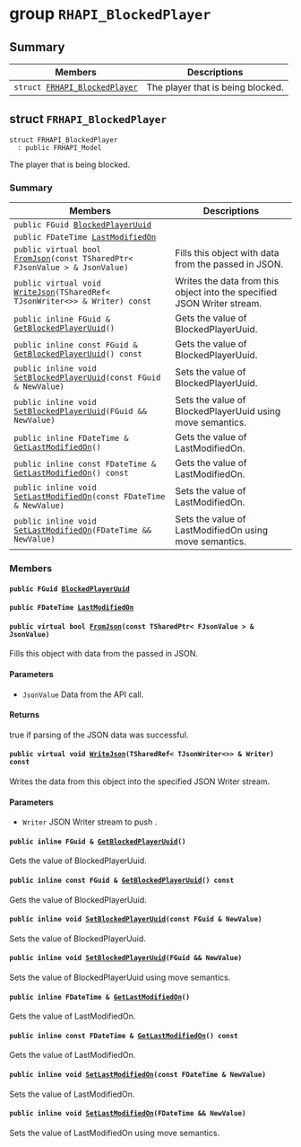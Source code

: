 # group `RHAPI_BlockedPlayer` <a id="group__RHAPI__BlockedPlayer"></a>

## Summary

 Members                        | Descriptions                                
--------------------------------|---------------------------------------------
`struct `[`FRHAPI_BlockedPlayer`](#structFRHAPI__BlockedPlayer) | The player that is being blocked.

## struct `FRHAPI_BlockedPlayer` <a id="structFRHAPI__BlockedPlayer"></a>

```
struct FRHAPI_BlockedPlayer
  : public FRHAPI_Model
```

The player that is being blocked.

### Summary

 Members                        | Descriptions                                
--------------------------------|---------------------------------------------
`public FGuid `[`BlockedPlayerUuid`](#structFRHAPI__BlockedPlayer_1a25926c09c253b77621025b03a36ddaa3) | 
`public FDateTime `[`LastModifiedOn`](#structFRHAPI__BlockedPlayer_1aae4cca6fd2693a52cd56e666dd06e6f0) | 
`public virtual bool `[`FromJson`](#structFRHAPI__BlockedPlayer_1ae9476290a0e78b218e37aa5d70e521a8)`(const TSharedPtr< FJsonValue > & JsonValue)` | Fills this object with data from the passed in JSON.
`public virtual void `[`WriteJson`](#structFRHAPI__BlockedPlayer_1a86d20e3591f56b68ac936d502227dbdd)`(TSharedRef< TJsonWriter<>> & Writer) const` | Writes the data from this object into the specified JSON Writer stream.
`public inline FGuid & `[`GetBlockedPlayerUuid`](#structFRHAPI__BlockedPlayer_1a9548784ebf50d0e6718d8bdaa05bdc01)`()` | Gets the value of BlockedPlayerUuid.
`public inline const FGuid & `[`GetBlockedPlayerUuid`](#structFRHAPI__BlockedPlayer_1ad843e12c6107e58a99f84ed0f5362bcf)`() const` | Gets the value of BlockedPlayerUuid.
`public inline void `[`SetBlockedPlayerUuid`](#structFRHAPI__BlockedPlayer_1a3ebe1681cb5f93d5d63d7d83626be423)`(const FGuid & NewValue)` | Sets the value of BlockedPlayerUuid.
`public inline void `[`SetBlockedPlayerUuid`](#structFRHAPI__BlockedPlayer_1a40ffafd3414218f0032b4816e69f0404)`(FGuid && NewValue)` | Sets the value of BlockedPlayerUuid using move semantics.
`public inline FDateTime & `[`GetLastModifiedOn`](#structFRHAPI__BlockedPlayer_1a711a83c7742b9e7314aa164e49f6d455)`()` | Gets the value of LastModifiedOn.
`public inline const FDateTime & `[`GetLastModifiedOn`](#structFRHAPI__BlockedPlayer_1a1fde10dd3b7b0c4a4900aedebff87713)`() const` | Gets the value of LastModifiedOn.
`public inline void `[`SetLastModifiedOn`](#structFRHAPI__BlockedPlayer_1a615e0e0c81ad600e7069c63b267a5839)`(const FDateTime & NewValue)` | Sets the value of LastModifiedOn.
`public inline void `[`SetLastModifiedOn`](#structFRHAPI__BlockedPlayer_1acc5a064ea357ca845b82a68b0c382f4f)`(FDateTime && NewValue)` | Sets the value of LastModifiedOn using move semantics.

### Members

#### `public FGuid `[`BlockedPlayerUuid`](#structFRHAPI__BlockedPlayer_1a25926c09c253b77621025b03a36ddaa3) <a id="structFRHAPI__BlockedPlayer_1a25926c09c253b77621025b03a36ddaa3"></a>

#### `public FDateTime `[`LastModifiedOn`](#structFRHAPI__BlockedPlayer_1aae4cca6fd2693a52cd56e666dd06e6f0) <a id="structFRHAPI__BlockedPlayer_1aae4cca6fd2693a52cd56e666dd06e6f0"></a>

#### `public virtual bool `[`FromJson`](#structFRHAPI__BlockedPlayer_1ae9476290a0e78b218e37aa5d70e521a8)`(const TSharedPtr< FJsonValue > & JsonValue)` <a id="structFRHAPI__BlockedPlayer_1ae9476290a0e78b218e37aa5d70e521a8"></a>

Fills this object with data from the passed in JSON.

#### Parameters
* `JsonValue` Data from the API call.

#### Returns
true if parsing of the JSON data was successful.

#### `public virtual void `[`WriteJson`](#structFRHAPI__BlockedPlayer_1a86d20e3591f56b68ac936d502227dbdd)`(TSharedRef< TJsonWriter<>> & Writer) const` <a id="structFRHAPI__BlockedPlayer_1a86d20e3591f56b68ac936d502227dbdd"></a>

Writes the data from this object into the specified JSON Writer stream.

#### Parameters
* `Writer` JSON Writer stream to push .

#### `public inline FGuid & `[`GetBlockedPlayerUuid`](#structFRHAPI__BlockedPlayer_1a9548784ebf50d0e6718d8bdaa05bdc01)`()` <a id="structFRHAPI__BlockedPlayer_1a9548784ebf50d0e6718d8bdaa05bdc01"></a>

Gets the value of BlockedPlayerUuid.

#### `public inline const FGuid & `[`GetBlockedPlayerUuid`](#structFRHAPI__BlockedPlayer_1ad843e12c6107e58a99f84ed0f5362bcf)`() const` <a id="structFRHAPI__BlockedPlayer_1ad843e12c6107e58a99f84ed0f5362bcf"></a>

Gets the value of BlockedPlayerUuid.

#### `public inline void `[`SetBlockedPlayerUuid`](#structFRHAPI__BlockedPlayer_1a3ebe1681cb5f93d5d63d7d83626be423)`(const FGuid & NewValue)` <a id="structFRHAPI__BlockedPlayer_1a3ebe1681cb5f93d5d63d7d83626be423"></a>

Sets the value of BlockedPlayerUuid.

#### `public inline void `[`SetBlockedPlayerUuid`](#structFRHAPI__BlockedPlayer_1a40ffafd3414218f0032b4816e69f0404)`(FGuid && NewValue)` <a id="structFRHAPI__BlockedPlayer_1a40ffafd3414218f0032b4816e69f0404"></a>

Sets the value of BlockedPlayerUuid using move semantics.

#### `public inline FDateTime & `[`GetLastModifiedOn`](#structFRHAPI__BlockedPlayer_1a711a83c7742b9e7314aa164e49f6d455)`()` <a id="structFRHAPI__BlockedPlayer_1a711a83c7742b9e7314aa164e49f6d455"></a>

Gets the value of LastModifiedOn.

#### `public inline const FDateTime & `[`GetLastModifiedOn`](#structFRHAPI__BlockedPlayer_1a1fde10dd3b7b0c4a4900aedebff87713)`() const` <a id="structFRHAPI__BlockedPlayer_1a1fde10dd3b7b0c4a4900aedebff87713"></a>

Gets the value of LastModifiedOn.

#### `public inline void `[`SetLastModifiedOn`](#structFRHAPI__BlockedPlayer_1a615e0e0c81ad600e7069c63b267a5839)`(const FDateTime & NewValue)` <a id="structFRHAPI__BlockedPlayer_1a615e0e0c81ad600e7069c63b267a5839"></a>

Sets the value of LastModifiedOn.

#### `public inline void `[`SetLastModifiedOn`](#structFRHAPI__BlockedPlayer_1acc5a064ea357ca845b82a68b0c382f4f)`(FDateTime && NewValue)` <a id="structFRHAPI__BlockedPlayer_1acc5a064ea357ca845b82a68b0c382f4f"></a>

Sets the value of LastModifiedOn using move semantics.

